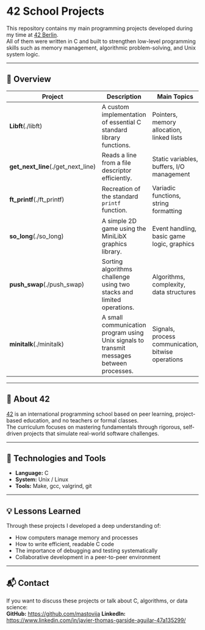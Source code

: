 # 42 School Projects

This repository contains my main programming projects developed during my time at [42 Berlin](https://42berlin.de).  
All of them were written in C and built to strengthen low-level programming skills such as memory management, algorithmic problem-solving, and Unix system logic.

---

## 🧠 Overview

| Project | Description | Main Topics |
|----------|--------------|--------------|
| **Libft**(./libft) | A custom implementation of essential C standard library functions. | Pointers, memory allocation, linked lists |
| **get_next_line**(./get_next_line) | Reads a line from a file descriptor efficiently. | Static variables, buffers, I/O management |
| **ft_printf**(./ft_printf) | Recreation of the standard `printf` function. | Variadic functions, string formatting |
| **so_long**(./so_long) | A simple 2D game using the MiniLibX graphics library. | Event handling, basic game logic, graphics |
| **push_swap**(./push_swap) | Sorting algorithms challenge using two stacks and limited operations. | Algorithms, complexity, data structures |
| **minitalk**(./minitalk)  | A small communication program using Unix signals to transmit messages between processes. | Signals, process communication, bitwise operations |

---

## 🧩 About 42

[42](https://42.fr/en/homepage/) is an international programming school based on peer learning, project-based education, and no teachers or formal classes.  
The curriculum focuses on mastering fundamentals through rigorous, self-driven projects that simulate real-world software challenges.

---

## 🧰 Technologies and Tools

- **Language:** C  
- **System:** Unix / Linux  
- **Tools:** Make, gcc, valgrind, git  

---

## 💡 Lessons Learned

Through these projects I developed a deep understanding of:
- How computers manage memory and processes  
- How to write efficient, readable C code  
- The importance of debugging and testing systematically  
- Collaborative development in a peer-to-peer environment  

---

## 📬 Contact

If you want to discuss these projects or talk about C, algorithms, or data science:  
**GitHub:** https://github.com/mastovija
**LinkedIn:** https://www.linkedin.com/in/javier-thomas-garside-aguilar-47a135299/
